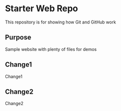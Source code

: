 # Starter Web Repo

This repository is for showing how Git and GitHub work

## Purpose

Sample website with plenty of files for demos

## Change1
Change1

## Change2
Change2

